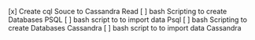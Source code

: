 [x] Create cql Souce to Cassandra Read
[ ] bash Scripting to create Databases PSQL
[ ] bash script to to import data Psql
[ ] bash Scripting to create Databases Cassandra
[ ] bash script to to import data Cassandra
